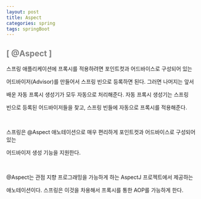 ```yaml
---
layout: post
title: Aspect
categories: spring
tags: springBoot
---
```


## <span style="color:gray">[ @Aspect ]</span>

스프링 애플리케이션에 프록시를 적용하려면 포인트컷과 어드바이스로 구성되어 있는

어드바이저(Advisor)를 만들어서 스프링 빈으로 등록하면 된다. 그러면 나머지는 앞서

배운 자동 프록시 생성기가 모두 자동으로 처리해준다. 자동 프록시 생성기는 스프링

빈으로 등록된 어드바이저들을 찾고, 스프링 빈들에 자동으로 프록시를 적용해준다.

<br>

스프링은 @Aspect 애노테이션으로 매우 편리하게 포인트컷과 어드바이스로 구성되어 있는

어드바이저 생성 기능을 지원한다.

<br>

@Aspect는 관점 지향 프로그래밍을 가능하게 하는 AspectJ 프로젝트에서 제공하는 

애노테이션이다. 스프링은 이것을 차용해서 프록시를 통한 AOP를 가능하게 한다.